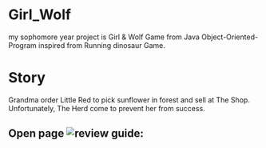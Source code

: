 # Girl_Wolf
my sophomore year project is Girl & Wolf Game from Java Object-Oriented-Program inspired from Running dinosaur Game.
# Story
Grandma order Little Red to pick sunflower in forest and sell at The Shop. Unfortunately, The Herd come to prevent her from success.

 Open page
![review](https://github.com/Arzeezar/Girl_Wolf/blob/main/review_img/game_1.png)
guide:
- 
